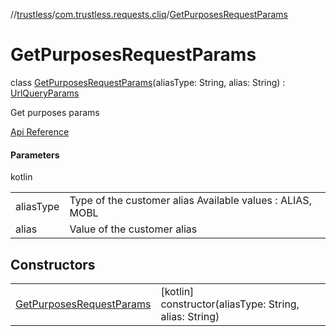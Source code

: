 //[trustless](../../../index.md)/[com.trustless.requests.cliq](../index.md)/[GetPurposesRequestParams](index.md)

# GetPurposesRequestParams

class [GetPurposesRequestParams](index.md)(aliasType: String, alias: String) : [UrlQueryParams](../../com.trustless.queryParams/-url-query-params/index.md)

Get purposes params

[Api Reference](https://developer.staq.io/docs/apis/cliq#/Aliases/List%20all%20purpose%20codes)

#### Parameters

kotlin

| | |
|---|---|
| aliasType | Type of the customer alias Available values : ALIAS, MOBL |
| alias | Value of the customer alias |

## Constructors

| | |
|---|---|
| [GetPurposesRequestParams](-get-purposes-request-params.md) | [kotlin]<br>constructor(aliasType: String, alias: String) |
